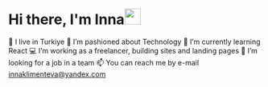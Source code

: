 <h1>Hi there, I'm Inna<img src="https://github.com/blackcater/blackcater/raw/main/images/Hi.gif" height="32"/></h1> 

🧿 I live in Turkiye
👀 I’m pashioned about Technology
🌱 I’m currently learning React 
💻 I’m working as a freelancer, building sites and landing pages
👯 I’m looking for a job in a team
📫 You can reach me by e-mail innaklimenteva@yandex.com


